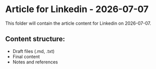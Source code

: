 # Article for Linkedin - 2026-07-07

This folder will contain the article content for Linkedin on 2026-07-07.

## Content structure:
- Draft files (.md, .txt)
- Final content
- Notes and references
